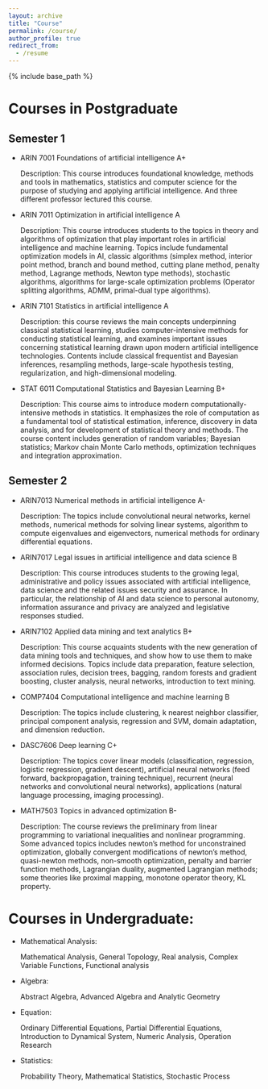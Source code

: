 ```yaml
---
layout: archive
title: "Course"
permalink: /course/
author_profile: true
redirect_from:
  - /resume
---
```


{% include base_path %}

Courses in Postgraduate
======

Semester 1
----
* ARIN 7001 Foundations of artificial intelligence  	A+
  
  Description: This course introduces foundational knowledge, methods and tools in mathematics, statistics and computer science for the purpose of studying and applying artificial intelligence. And three different professor lectured this course.

* ARIN 7011 Optimization in artificial intelligence 	 A
  
  Description: This course introduces students to the topics in theory and algorithms of optimization that play important roles in artificial intelligence and machine learning. Topics include fundamental optimization models in AI, classic algorithms (simplex method, interior point method, branch and bound method, cutting plane method, penalty method, Lagrange methods, Newton type methods), stochastic algorithms, algorithms for large-scale optimization problems (Operator splitting algorithms, ADMM, primal-dual type algorithms).

* ARIN 7101 Statistics in artificial intelligence 	A
  
  Description: this course reviews the main concepts underpinning classical statistical learning, studies computer-intensive methods for conducting statistical learning, and examines important issues concerning statistical learning drawn upon modern artificial intelligence technologies. Contents include classical frequentist and Bayesian inferences, resampling methods, large-scale hypothesis testing, regularization, and high-dimensional modeling.

* STAT 6011 Computational Statistics and Bayesian Learning	 B+

  Description: This course aims to introduce modern computationally-intensive methods in statistics. It emphasizes the role of computation as a fundamental tool of statistical estimation, inference, discovery in data analysis, and for development of statistical theory and methods. The course content includes generation of random variables; Bayesian statistics; Markov chain Monte Carlo methods, optimization techniques and integration approximation. 


Semester 2
----

* ARIN7013 Numerical methods in artificial intelligence  A-

  Description: The topics include convolutional neural networks, kernel methods, numerical methods for solving linear systems, algorithm to compute eigenvalues and eigenvectors, numerical methods for ordinary differential equations.

* ARIN7017 Legal issues in artificial intelligence and data science    B
  
  Description: This course introduces students to the growing legal, administrative and policy issues associated with artificial intelligence, data science and the related issues security and assurance. In particular, the relationship of AI and data science to personal autonomy, information assurance and privacy are analyzed and legislative responses studied.

* ARIN7102 Applied data mining and text analytics 	 B+
  
  Description: This course acquaints students with the new generation of data mining tools and techniques, and show how to use them to make informed decisions. Topics include data preparation, feature selection, association rules, decision trees, bagging, random forests and gradient boosting, cluster analysis, neural networks, introduction to text mining.

* COMP7404 Computational intelligence and machine learning		B

  Description: The topics include clustering, k nearest neighbor classifier, principal component analysis, regression and SVM, domain adaptation, and dimension reduction.

* DASC7606 Deep learning		C+

  Description: The topics cover linear models (classification, regression, logistic regression, gradient descent), artificial neural networks (feed forward, backpropagation, training technique), recurrent (neural networks and convolutional neural networks), applications (natural language processing, imaging processing).

* MATH7503 Topics in advanced optimization 		B-

  Description: The course reviews the preliminary from linear programming to variational inequalities and nonlinear programming. Some advanced topics includes newton’s method for unconstrained optimization, globally convergent modifications of newton’s method, quasi-newton methods, non-smooth optimization, penalty and barrier function methods, Lagrangian duality, augmented Lagrangian methods; some theories like proximal mapping, monotone operator theory, KL property.


Courses in Undergraduate:
======
* Mathematical Analysis:
  
   Mathematical Analysis, General Topology, Real analysis, Complex Variable Functions, Functional analysis
* Algebra:
  
  Abstract Algebra, Advanced Algebra and Analytic Geometry
* Equation:
  
  Ordinary Differential Equations, Partial Differential Equations, Introduction to Dynamical System, Numeric Analysis, Operation Research 
* Statistics:
  
  Probability Theory, Mathematical Statistics, Stochastic Process

